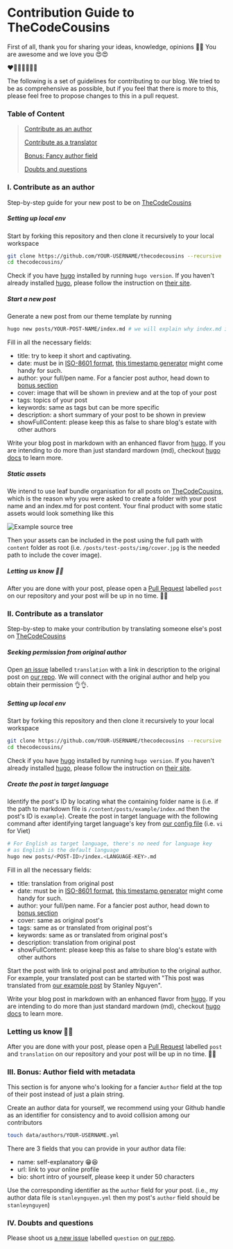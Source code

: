# Contribution Guide to TheCodeCousins

First of all, thank you for sharing your ideas, knowledge, opinions 🎉🎉 You are awesome and we love you 😍😍

❤️🧡💛💚💙💜🖤

The following is a set of guidelines for contributing to our blog.
We tried to be as comprehensive as possible, but if you feel that there is more to this, please feel free to propose changes to this in a pull request.

### Table of Content

> [Contribute as an author](#author)
>
> [Contribute as a translator](#translator)
>
> [Bonus: Fancy author field](#bonus)
>
> [Doubts and questions](#question)

### <a name="author" id="author"></a> I. Contribute as an author

Step-by-step guide for your new post to be on [TheCodeCousins](https://thecodecousins.com)

##### Setting up local env

Start by forking this repository and then clone it recursively to your local workspace

```bash
git clone https://github.com/YOUR-USERNAME/thecodecousins --recursive
cd thecodecousins/
```

Check if you have [hugo](https://gohugo.io) installed by running `hugo version`.
If you haven't already installed [hugo](https://gohugo.io), please follow the instruction on [their site](https://gohugo.io/getting-started/installing/).

##### Start a new post

Generate a new post from our theme template by running

```bash
hugo new posts/YOUR-POST-NAME/index.md # we will explain why index.md in the next section
```

Fill in all the necessary fields:

- title: try to keep it short and captivating.
- date: must be in [ISO-8601 format](https://en.wikipedia.org/wiki/ISO_8601), [this timestamp generator](https://timestampgenerator.com/) might come handy for such.
- author: your full/pen name. For a fancier post author, head down to [bonus section](#bonus)
- cover: image that will be shown in preview and at the top of your post
- tags: topics of your post
- keywords: same as tags but can be more specific
- description: a short summary of your post to be shown in preview
- showFullContent: please keep this as false to share blog's estate with other authors

Write your blog post in markdown with an enhanced flavor from [hugo](https://gohugo.io/).
If you are intending to do more than just standard mardown (md), checkout [hugo docs](https://gohugo.io/content-management/) to learn more.

##### Static assets

We intend to use leaf bundle organisation for all posts on [TheCodeCousins](https://thecodecousins.com), which is the reason why you were asked to create a folder with your post name and an index.md for post content.
Your final product with some static assets would look something like this

![Example source tree](/example-tree.png)

Then your assets can be included in the post using the full path with `content` folder as root
(i.e. `/posts/test-posts/img/cover.jpg` is the needed path to include the cover image).

##### Letting us know 🎉🎉

After you are done with your post, please open a [Pull Request](https://github.com/thecodecousins/thecodecousins/compare) labelled `post` on our repository and your post will be up in no time. 🥳🥳

### <a name="translator" id="translator"></a> II. Contribute as a translator

Step-by-step to make your contribution by translating someone else's post on [TheCodeCousins](https://thecodecousins.com)

##### Seeking permission from original author

Open [an issue](https://github.com/thecodecousins/thecodecousins/issues/new) labelled `translation` with a link in description to the original post on [our repo](https://github.com/thecodecousins/thecodecousins).
We will connect with the original author and help you obtain their permission 👌👌.

##### Setting up local env

Start by forking this repository and then clone it recursively to your local workspace

```bash
git clone https://github.com/YOUR-USERNAME/thecodecousins --recursive
cd thecodecousins/
```

Check if you have [hugo](https://gohugo.io) installed by running `hugo version`.
If you haven't already installed [hugo](https://gohugo.io), please follow the instruction on [their site](https://gohugo.io/getting-started/installing/).

##### Create the post in target language

Identify the post's ID by locating what the containing folder name is (i.e. if the path to markdown file is `/content/posts/example/index.md` then the post's ID is `example`).
Create the post in target language with the following command after identifying target language's key from [our config file](https://github.com/thecodecousins/thecodecousins/blob/master/config.yaml) (i.e. `vi` for Viet)

```bash
# For English as target language, there's no need for language key
# as English is the default language
hugo new posts/<POST-ID>/index.<LANGUAGE-KEY>.md
```

Fill in all the necessary fields:

- title: translation from original post
- date: must be in [ISO-8601 format](https://en.wikipedia.org/wiki/ISO_8601), [this timestamp generator](https://timestampgenerator.com/) might come handy for such.
- author: your full/pen name. For a fancier post author, head down to [bonus section](#bonus)
- cover: same as original post's
- tags: same as or translated from original post's
- keywords: same as or translated from original post's
- description: translation from original post
- showFullContent: please keep this as false to share blog's estate with other authors

Start the post with link to original post and attribution to the original author.
For example, your translated post can be started with "This post was translated from [our example post](/posts/example) by Stanley Nguyen".

Write your blog post in markdown with an enhanced flavor from [hugo](https://gohugo.io/).
If you are intending to do more than just standard mardown (md), checkout [hugo docs](https://gohugo.io/content-management/) to learn more.

### Letting us know 🎉🎉

After you are done with your post, please open a [Pull Request](https://github.com/thecodecousins/thecodecousins/compare) labelled `post` and `translation` on our repository and your post will be up in no time. 🥳🥳

### <a name="bonus" id="bonus"></a> III. Bonus: Author field with metadata

This section is for anyone who's looking for a fancier `Author` field at the top of their post instead of just a plain string.

Create an author data for yourself, we recommend using your Github handle as an identifier for consistency and to avoid collision among our contributors

```bash
touch data/authors/YOUR-USERNAME.yml
```

There are 3 fields that you can provide in your author data file:

- name: self-explanatory 😁😆
- url: link to your online profile
- bio: short intro of yourself, please keep it under 50 characters

Use the corresponding identifier as the `author` field for your post. (i.e., my author data file is `stanleynguyen.yml` then my post's `author` field should be `stanleynguyen`)

### <a name="question" id="question"></a> IV. Doubts and questions

Please shoot us [a new issue](https://github.com/thecodecousins/thecodecousins/issues/new) labelled `question` on [our repo](https://github.com/thecodecousins/thecodecousins).
